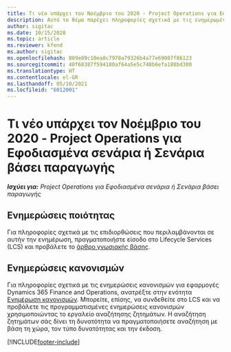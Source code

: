 ```yaml
---
title: Τι νέο υπάρχει τον Νοέμβριο του 2020 - Project Operations για Εφοδιασμένα σενάρια ή Σενάρια βάσει παραγωγής
description: Αυτό το θέμα παρέχει πληροφορίες σχετικά με τις ενημερωμένες εκδόσεις ποιότητας που είναι διαθέσιμες στην έκδοση του Νοεμβρίου 2020 των λειτουργιών έργου για Εφοδιασμένα σενάρια ή Σενάρια βάσει παραγωγής.
author: sigitac
ms.date: 10/15/2020
ms.topic: article
ms.reviewer: kfend
ms.author: sigitac
ms.openlocfilehash: 809e89c10ea8c7978a79326b4a77e69007f86123
ms.sourcegitcommit: 40f68387f594180af64a5e5c748b6efa188bd300
ms.translationtype: HT
ms.contentlocale: el-GR
ms.lasthandoff: 05/10/2021
ms.locfileid: "6012001"
---
```

# <a name="whats-new-november-2020---project-operations-for-stockedproduction-based-scenarios"></a>Τι νέο υπάρχει τον Νοέμβριο του 2020 - Project Operations για Εφοδιασμένα σενάρια ή Σενάρια βάσει παραγωγής

_**Ισχύει για:** Project Operations για Εφοδιασμένα σενάρια ή Σενάρια βάσει παραγωγής_

## <a name="quality-updates"></a>Ενημερώσεις ποιότητας

Για πληροφορίες σχετικά με τις επιδιορθώσεις που περιλαμβάνονται σε αυτήν την ενημέρωση, πραγματοποιήστε είσοδο στο Lifecycle Services (LCS) και προβάλετε το [άρθρο γνωσιακής βάσης](https://fix.lcs.dynamics.com/Issue/Details?bugId=488609&amp;dbType=3&amp;qc=8251e8e1d5e2386de850599926c1adc3fec8e2ba25308036d22cdfe0a1c28fc7).

## <a name="regulatory-updates"></a>Ενημερώσεις κανονισμών

Για πληροφορίες σχετικά με τις ενημερώσεις κανονισμών για εφαρμογές Dynamics 365 Finance and Operations, ανατρέξτε στην ενότητα [Ενημέρωση κανονισμών](/dynamics365/finance/localizations/regulatory-updates). Μπορείτε, επίσης, να συνδεθείτε στο LCS και να προβάλετε τις προγραμματισμένες ενημερώσεις κανονισμών χρησιμοποιώντας το εργαλείο αναζήτησης ζητημάτων. Η αναζήτηση ζητημάτων σάς δίνει τη δυνατότητα να πραγματοποιήσετε αναζήτηση με βάση τη χώρα, τον τύπο δυνατότητας και την έκδοση.


[!INCLUDE[footer-include](../../includes/footer-banner.md)]